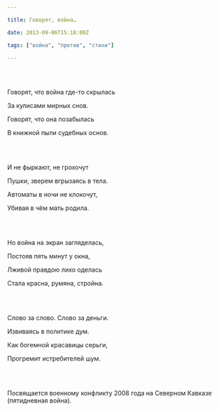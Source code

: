 ```yaml
---

title: Говорят, война…

date: 2013-09-06T15:18:00Z

tags: ["война", "против", "стихи"]

---
```


<br/><br/>

Говорят, что война где-то скрылась

За кулисами мирных снов.

Говорят, что она позабылась

В книжной пыли судебных основ.

<br/><br/>

И не фыркают, не грохочут

Пушки, зверем вгрызаясь в тела.

Автоматы в ночи не клокочут,

Убивая в чём мать родила.

<br/><br/>

Но война на экран загляделась,

Постояв пять минут у окна,

Лживой правдою лихо оделась

Стала красна, румяна, стройна.

<br/><br/>

Слово за слово. Слово за деньги.

Извиваясь в политике дум.

Как богемной красавицы серьги,

Прогремит истребителей шум.

<br/><br/>

Посвящается военному конфликту 2008 года на Северном Кавказе (пятидневная война).